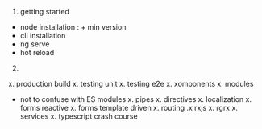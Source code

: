 1. getting started
  - node installation : + min version
  - cli installation
  - ng serve
  - hot reload 
2. 


x. production build
x. testing unit
x. testing e2e
x. xomponents
x. modules
   - not to confuse with ES modules
x. pipes
x. directives
x. localization
x. forms reactive
x. forms template driven
x. routing
.x rxjs
x. rgrx
x. services
x. typescript crash course